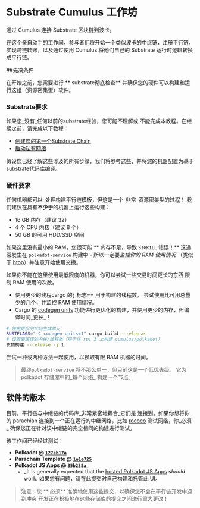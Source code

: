 # Substrate Cumulus 工作坊

通过 Cumulus 连接 Substrate 区块链到波卡。

在这个亲自动手的工作间，参与者们将开始一个类似波卡的中继链，注册平行链，实现跨链转账，以及通过使用 Cumulus 将他们自己的 Substrate 运行时逻辑转换成平行链。

##先决条件


在开始之前，您需要进行 ** substrate彻底检查** 并确保您的硬件可以构建和运行这组（资源密集型）软件。

### Substrate要求 


如果您_没有_任何以前的substrate经验，您可能不理解或
不能完成本教程。在继续之前，请完成以下教程：

- [创建您的第一个Substrate Chain](https://substrate.dev/docs/en/tutorials/create-your-first-substrate-chain/)
- [启动私有网络](https://substrate.dev/docs/en/tutorials/start-a-private-network/)

假设您已经了解这些涉及的所有步骤，我们将参考这些，并将您的机器配置为基于substrate代码库编译。

### 硬件要求

任何机器都可以_处理构建平行链模板，但这是一个_非常_资源密集型的过程！
我们建议在具有**不少于**的机器上运行这些构建：
- 16 GB 内存（建议 32）
- 4 个 CPU 内核（建议 8 个）
- 50 GB 的可用 HDD/SSD 空间

如果这里没有最小的 RAM，您很可能 ** 内存不足，导致 `SIGKILL` 错误！**
这通常发生在 `polkadot-service` 构建中 - 所以一定要*监控你的 RAM 使用情况*
（类似于 [htop](https://htop.dev/)）并注意开始使用交换。


如果你不能在这里使用最低限度的机器，你可以尝试一些交易时间更长的东西
限制 RAM 使用的次数。
- 使用更少的线程cargo 的`j` 标志== 用于构建的线程数。
  尝试使用比可用总量少的几个，并监控 RAM 使用情况。
- Cargo 的 [codegen units](](https://doc.rust-lang.org/cargo/reference/profiles.html#codegen-units))
  功能进行更优化的构建，并使用更少的内存，但编译时间_更长_！

```bash
# 使用更少的代码生成单元
RUSTFLAGS="-C codegen-units=1" cargo build --release 
# 设置要编译的内核/线程数（用于在 rpi 3 上构建 cumulus/polkadot）
货物构建 --release -j 1
```


尝试一种或两种方法一起使用，以换取有限 RAM 机器的时间。

> 最终`polkadot-service` 将不那么单一，但目前这是一个低优先级。
> 它为 polkadot 存储库中的_每个网络_ 构建一个节点。

## 软件的版本

目前，平行链与中继链的代码库_非常紧密地耦合_它们是
连接到。如果你想将你的 parachian 连接到一个正在运行的中继网络，比如
[rococo](https://wiki.polkadot.network/docs/en/build-parachains-rococo) 测试网络，你_必须_
确保您正在针对该中继链的完全相同的构建进行测试。

该工作间已经经过测试：
- **Polkadot @ [`127eb17a`](https://github.com/paritytech/polkadot/commit/127eb17a25bbe2a9f2731ff11a65d7f8170f2373)**
- **Parachain Template @ [`1e1e725`](https://github.com/substrate-developer-hub/substrate-parachain-template/commit/1e1e7257e4429e8413f5a27940d4941d220317a7)**
- **Polkadot JS Apps @ [`35b238a `](https://github.com/polkadot-js/apps/commit/35b238a1bfb59a4c4e7488671a7261b54bf314c9)**
    - _It is generally expected that the [hosted Polkadot JS Apps](https://polkadot.js.org/apps/#/explorer)
      _should_ work. 如果您有问题，请在此提交时自己构建和托管此 UI。


> 注意：您 ** 必须** 准确地使用这些提交，以确保您不会在平行链开发中遇到冲突
> 开发正在积极地在这些存储库的提交之间进行重大更改！
